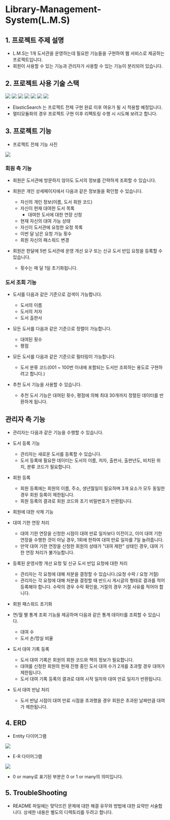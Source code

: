 # Library-Management-System(L.M.S)

## 1. 프로젝트 주제 설명
- L.M.S는 1개 도서관을 운영하는데 필요한 기능들을 구현하여 웹 서비스로 제공하는 프로젝트입니다.
- 회원이 사용할 수 있는 기능과 관리자가 사용할 수 있는 기능이 분리되어 있습니다.


## 2. 프로젝트 사용 기술 스택
<img src="https://img.shields.io/badge/java-007396?style=for-the-badge&logo=java&logoColor=white"> 
<img src="https://img.shields.io/badge/springboot-6DB33F?style=for-the-badge&logo=springboot&logoColor=white">
<img src="https://img.shields.io/badge/hibernate-59666C?style=for-the-badge&logo=hibernate&logoColor=white">
<img src="https://img.shields.io/badge/QueryDSL-003545?style=for-the-badge&logo=querydsl&logoColor=white">
<img src="https://img.shields.io/badge/mariaDB-003545?style=for-the-badge&logo=mariaDB&logoColor=white">
<img src="https://img.shields.io/badge/redis-DC382D?style=for-the-badge&logo=redis&logoColor=white">
<img src="https://img.shields.io/badge/elasticsearch-005571?style=for-the-badge&logo=elasticsearch&logoColor=white">
<br>

- ElasticSearch 는 프로젝트 전체 구현 완료 이후 여유가 될 시 적용할 예정입니다.
- 멀티모듈화의 경우 프로젝트 구현 이후 리펙토링 수행 시 시도해 보려고 합니다.


## 3. 프로젝트 기능

- 프로젝트 전체 기능 사진
<img src="https://github.com/ForteEscape/library-management-system/assets/24915062/9dd452a8-89f8-4628-a5c2-e127dad1d731">



### 회원 측 기능
- 회원은 도서관에 방문하지 않아도 도서의 정보를 간략하게 조회할 수 있습니다.


- 회원은 개인 상세페이지에서 다음과 같은 정보들을 확인할 수 있습니다.
  - 자신의 개인 정보(이름, 도서 회원 코드)
  - 자신이 현재 대여한 도서 목록
    - 대여한 도서에 대한 연장 신청
  - 현재 자신의 대여 가능 상태
  - 자신이 도서관에 요청한 요청 목록
  - 이번 달 남은 요청 가능 횟수
  - 회원 자신의 패스워드 변경


- 회원은 한달에 5번 도서관에 운영 개선 요구 또는 신규 도서 반입 요청을 등록할 수 있습니다.
  - 횟수는 매 달 1일 초기화됩니다.

### 도서 조회 기능
- 도서를 다음과 같은 기준으로 검색이 가능합니다.
  - 도서의 이름
  - 도서의 저자
  - 도서 출판사

  
- 모든 도서를 다음과 같은 기준으로 정렬이 가능합니다.
  - 대여된 횟수
  - 평점


- 모든 도서를 다음과 같은 기준으로 필터링이 가능합니다.
  - 도서 분류 코드(001 ~ 100번 이내에 포함되는 도서만 조회하는 용도로 구현하려고 합니다.)



- 추천 도서 기능을 사용할 수 있습니다.
  - 추천 도서 기능은 대여된 횟수, 평점에 의해 최대 30개까지 정렬된 데이터를 반환하게 됩니다.


## 관리자 측 기능
- 관리자는 다음과 같은 기능을 수행할 수 있습니다.


- 도서 등록 기능
  - 관리자는 새로운 도서를 등록할 수 있습니다.
  - 도서 등록에 필요한 데이터는 도서의 이름, 저자, 출판사, 출판년도, 비치된 위치, 분류 코드가 필요합니다.


- 회원 등록
  - 회원 등록에는 회원의 이름, 주소, 생년월일이 필요하며 3개 요소가 모두 동일한 경우 회원 등록이 제한됩니다.
  - 회원 등록의 결과로 회원 코드와 초기 비밀번호가 반환됩니다.


- 회원에 대한 삭제 기능


- 대여 기한 연장 처리
  - 대여 기한 연장을 신청한 시점이 대여 만료 일자보다 이전이고, 이미 대여 기한 연장을 수행한 것이 아닐 경우, 1회에 한하여 대여 만료 일자를 7일 늘려줍니다.
  - 만약 대여 기한 연장을 신청한 회원의 상태가 "대여 제한" 상태인 경우, 대여 기한 연장 처리가 불가능합니다.


- 등록된 운영사항 개선 요청 및 신규 도서 반입 요청에 대한 처리
  - 관리자는 각 요청에 대해 처분을 결정할 수 있습니다.(요청 수락 / 요청 거절)
  - 관리자는 각 요청에 대해 처분을 결정할 때 반드시 게시글의 형태로 결과를 적어 등록해야 합니다. 수락의 경우 수락 확인을, 거절의 경우 거절 사유를 적어야 합니다.


- 회원 패스워드 초기화


- 연/월 별 통계 조회 기능을 제공하며 다음과 같은 통계 데이터를 조회할 수 있습니다.
  - 대여 수
  - 도서 손/망실 비율


- 도서 대여 기록 등록
  - 도서 대여 기록은 회원의 회원 코드와 책의 정보가 필요합니다.
  - 대여를 신청한 회원의 현재 진행 중인 도서 대여 수가 2개를 초과할 경우 대여가 제한됩니다.
  - 도서 대여 기록 등록의 결과로 대여 시작 일자와 대여 만료 일자가 반환됩니다.


- 도서 대여 반납 처리
  - 도서 반납 시점이 대여 만료 시점을 초과했을 경우 회원은 초과된 날짜만큼 대여가 제한됩니다.
 
## 4. ERD

- Entity 다이어그램
<img src="https://github.com/ForteEscape/Library-Management-System/assets/24915062/e62fd7b7-b168-49d6-a3cd-4d59bd28c970">


- E-R 다이어그램
<img src="https://github.com/ForteEscape/Library-Management-System/assets/24915062/0ce00eb3-28c8-4f4b-83d1-6a6477c86244">

- 0 or many로 표기된 부분은 0 or 1 or many의 의미입니다.


## 5. TroubleShooting
- README 파일에는 맞닥뜨린 문제에 대한 해결 유무와 방법에 대한 요약만 서술합니다. 상세한 내용은 별도의 디렉토리를 두려고 합니다.
